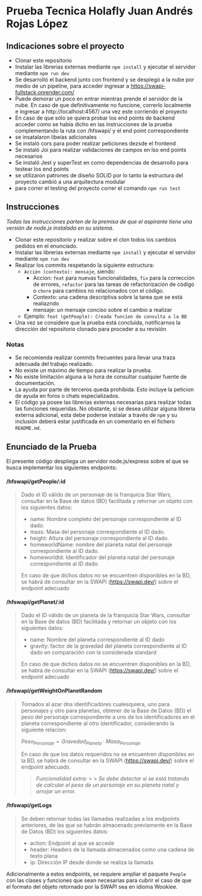 # Prueba Tecnica Holafly Juan Andrés Rojas López

## Indicaciones sobre el proyecto

- Clonar este repositorio
- Instalar las librerias externas mediante `npm install` y ejecutar el servidor mediante `npm run dev`
- Se desarrolló el backend junto con frontend y se desplegó a la nube por medio de un pipeline, para acceder ingresar a https://swapi-fullstack.onrender.com/
- Puede demorar un poco en entrar mientras prende el servidor de la nube. En caso de que definitivamente no funcione, correrlo localmente e ingresar a http://localhost:4567/ una vez este corriendo el proyecto
- En caso de que sólo se quiera probar los end points de backend acceder como se habia dicho en las instrucciones de la prueba complementando la ruta con /hfswapi/ y el end point correspondiente
- se insatalaron libeías adicionales
- Se instaló cors para poder realizar peticiones dezsde el frontend
- Se instaló Joi para realizar validaciones de campos en lso end points necesarios
- Se instaló Jest y superTest en como dependencias de desarrollo para testear los end points
- se utilizaron patrones de diseño SOLID por lo tanto la estructura del proyecto cambió a una arquitectura modular
- para correr el testing del proyecto correr el comando `npm run test`

## Instrucciones

_Todas las instrucciones parten de la premisa de que el aspirante tiene una versión de node.js instalada en su sistema._

- Clonar este repositorio y realizar sobre el clon todos los cambios pedidos en el enunciado.
- Instalar las librerias externas mediante `npm install` y ejecutar el servidor mediante `npm run dev`
- Realizar los commits respetando la siguiente estructura:
  - `Acción (contexto): mensaje`, siendo:
    - Accion: `feat` para nuevas funcionalidades, `fix` para la corrección de errores, `refactor` para las tareas de refactorización de código o `chore` para cambios no relacionados con el código.
    - Contexto: una cadena descriptiva sobre la tarea que se está realiazndo
    - mensaje: un mensaje conciso sobre el cambio a realizar
  - Ejemplo: `feat (getPeople): Creada funcion de consulta a la BD`
- Una vez se considere que la prueba está concluida, notificarnos la dirección del repositorio clonado para proceder a su revisión

### Notas

- Se recomienda realizar commits frecuentes para llevar una traza adecuada del trabajo realizado.
- No existe un máximo de tiempo para realizar la prueba.
- No existe limitación alguna a la hora de consultar cualquier fuente de documentación.
- La ayuda por parte de terceros queda prohibida. Esto incluye la peticion de ayuda en foros o chats especializados.
- El código ya posee las librerias externas necesarias para realizar todas las funciones requeridas. No obstante, si se desea utilizar alguna libreria externa adicional, esta debe poderse instalar a través de `npm` y su inclusión deberá estar justificada en un comentario en el fichero `README.md`.

## Enunciado de la Prueba

El presente código despliega un servidor node.js/express sobre el que se busca implementar los siguientes endpoints:

#### /hfswapi/getPeople/:id

> Dado el ID válido de un personaje de la franquicia Star Wars, consultar en la Base de datos (BD) facilitada y retornar un objeto con los siguientes datos:
>
> - name: Nombre completo del personaje correspondiente al ID dado.
> - mass: Masa del personaje correspondiente al ID dado.
> - height: Altura del personaje correspondiente al ID dado.
> - homeworldName: nombre del planeta natal del personaje correspondiente al ID dado.
> - homeworldId: Identificador del planeta natal del personaje correspondiente al ID dado.
>
> En caso de que dichos datos no se encuentren disponibles en la BD, se habrá de consultar en la SWAPI (https://swapi.dev/) sobre el endpoint adecuado

#### /hfswapi/getPlanet/:id

> Dado el ID válido de un planeta de la franquicia Star Wars, consultar en la Base de datos (BD) facilitada y retornar un objeto con los siguientes datos:
>
> - name: Nombre del planeta correspondiente al ID dado
> - gravity: factor de la gravedad del planeta correspondiente al ID dado en comparación con la considerada standard
>
> En caso de que dichos datos no se encuentren disponibles en la BD, se habrá de consultar en la SWAPI (https://swapi.dev/) sobre el endpoint adecuado

#### /hfswapi/getWeightOnPlanetRandom

> Tomados al azar dos identificadores cualesquiera, uno para personajes y otro para planetas, obtener de la Base de Datos (BD) el peso del personaje correspondiente a uno de los identificadores en el planeta correspondiente al otro identificador, considerando la siguiente relacion:
>
> $Peso_{Personaje} = Gravedad_{Planeta} · Masa_{Personaje}$
>
> En caso de que los datos requeridos no se encuentren disponibles en la BD, se habrá de consultar en la SWAPI (https://swapi.dev/) sobre el endpoint adecuado.
>
> > _Funcionalidad extra:_ > > _Se debe detectar si se está tratando de calcular el peso de un personaje en su planeta natal y arrojar un error._

#### /hfswapi/getLogs

> Se deben retornar todas las llamadas realizadas a los endpoints anteriores, de las que se habrán almacenado previamente en la Base de Datos (BD) los siguientes datos:
>
> - action: Endpoint al que se accede
> - header: Headers de la llamada almacenados como una cadena de texto plana
> - ip: Dirección IP desde donde se realiza la llamada

Adicionalmente a estos endpoints, se requiere ampliar el paquete `People` con las clases y funciones que sean necesarias para cubrir el caso de que el formato del objeto retornado por la SWAPI sea en idioma Wookiee.
